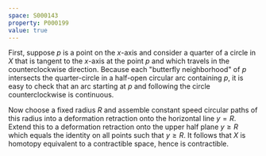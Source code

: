 ```yaml
---
space: S000143
property: P000199
value: true
---
```


First, suppose $p$ is a point on the $x$-axis and consider a quarter of a circle in $X$ that is tangent to the $x$-axis at the point $p$ and which travels in the counterclockwise direction.  Because each "butterfly neighborhood" of $p$ intersects the quarter-circle in a half-open circular arc containing $p$, it is easy to check that an arc starting at $p$ and following the circle counterclockwise is continuous.

Now choose a fixed radius $R$ and assemble constant speed circular paths of this radius into a deformation retraction onto the horizontal line $y = R$. Extend this to a deformation retraction onto the upper half plane $y \ge R$ which equals the identity on all points such that $y \ge R$. It follows that $X$ is homotopy equivalent to a contractible space, hence is contractible.
